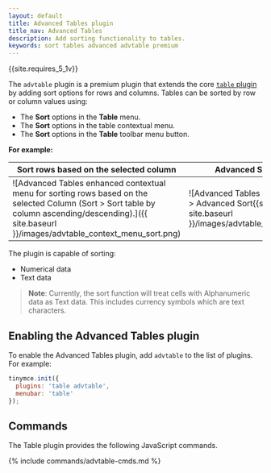 ```yaml
---
layout: default
title: Advanced Tables plugin
title_nav: Advanced Tables
description: Add sorting functionality to tables.
keywords: sort tables advanced advtable premium
---
```


{{site.requires_5_1v}}

The `advtable` plugin is a premium plugin that extends the core [`table` plugin]({{site.baseurl}}/plugins/table/) by adding sort options for rows and columns. Tables can be sorted by row or column values using:
* The **Sort** options in the **Table** menu.
* The **Sort** options in the table contextual menu.
* The **Sort** options in the **Table** toolbar menu button.

**For example:**

| Sort rows based on the selected column                   | Advanced Sort Dialog                                 |
| -------------------------------------------------------- | ---------------------------------------------------- |
| ![Advanced Tables enhanced contextual menu for sorting rows based on the selected Column (Sort > Sort table by column ascending/descending).]({{ site.baseurl }}/images/advtable_context_menu_sort.png) | ![Advanced Tables sort dialog (Sort > Advanced Sort{{site.ellps}}).]({{ site.baseurl }}/images/advtable_dialog_sort.png) |

The plugin is capable of sorting:
* Numerical data
* Text data

> **Note**: Currently, the sort function will treat cells with Alphanumeric data as Text data. This includes currency symbols which are text characters.

## Enabling the Advanced Tables plugin
To enable the Advanced Tables plugin, add `advtable` to the list of plugins. For example:

```js
tinymce.init({
  plugins: 'table advtable',
  menubar: 'table'
});
```

## Commands

The Table plugin provides the following JavaScript commands.

{% include commands/advtable-cmds.md %}